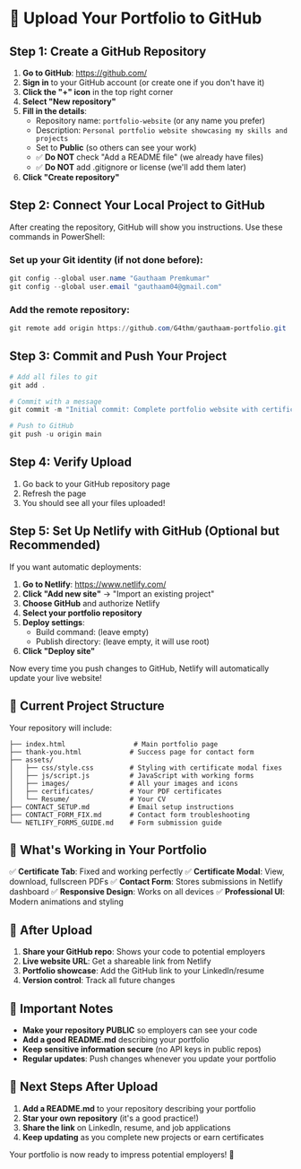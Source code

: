 # 🚀 Upload Your Portfolio to GitHub

## Step 1: Create a GitHub Repository

1. **Go to GitHub**: https://github.com/
2. **Sign in** to your GitHub account (or create one if you don't have it)
3. **Click the "+" icon** in the top right corner
4. **Select "New repository"**
5. **Fill in the details**:
   - Repository name: `portfolio-website` (or any name you prefer)
   - Description: `Personal portfolio website showcasing my skills and projects`
   - Set to **Public** (so others can see your work)
   - ✅ **Do NOT** check "Add a README file" (we already have files)
   - ✅ **Do NOT** add .gitignore or license (we'll add them later)
6. **Click "Create repository"**

## Step 2: Connect Your Local Project to GitHub

After creating the repository, GitHub will show you instructions. Use these commands in PowerShell:

### Set up your Git identity (if not done before):
```powershell
git config --global user.name "Gauthaam Premkumar"
git config --global user.email "gauthaam04@gmail.com"
```

### Add the remote repository:
```powershell
git remote add origin https://github.com/G4thm/gauthaam-portfolio.git
```

## Step 3: Commit and Push Your Project

```powershell
# Add all files to git
git add .

# Commit with a message
git commit -m "Initial commit: Complete portfolio website with certificates and contact form"

# Push to GitHub
git push -u origin main
```

## Step 4: Verify Upload

1. Go back to your GitHub repository page
2. Refresh the page
3. You should see all your files uploaded!

## Step 5: Set Up Netlify with GitHub (Optional but Recommended)

If you want automatic deployments:

1. **Go to Netlify**: https://www.netlify.com/
2. **Click "Add new site"** → "Import an existing project"
3. **Choose GitHub** and authorize Netlify
4. **Select your portfolio repository**
5. **Deploy settings**:
   - Build command: (leave empty)
   - Publish directory: (leave empty, it will use root)
6. **Click "Deploy site"**

Now every time you push changes to GitHub, Netlify will automatically update your live website!

## 📁 Current Project Structure

Your repository will include:
```
├── index.html                 # Main portfolio page
├── thank-you.html            # Success page for contact form
├── assets/
│   ├── css/style.css         # Styling with certificate modal fixes
│   ├── js/script.js          # JavaScript with working forms
│   ├── images/               # All your images and icons
│   ├── certificates/         # Your PDF certificates
│   └── Resume/               # Your CV
├── CONTACT_SETUP.md          # Email setup instructions
├── CONTACT_FORM_FIX.md       # Contact form troubleshooting
└── NETLIFY_FORMS_GUIDE.md    # Form submission guide
```

## 🔧 What's Working in Your Portfolio

✅ **Certificate Tab**: Fixed and working perfectly
✅ **Certificate Modal**: View, download, fullscreen PDFs
✅ **Contact Form**: Stores submissions in Netlify dashboard
✅ **Responsive Design**: Works on all devices
✅ **Professional UI**: Modern animations and styling

## 🌟 After Upload

1. **Share your GitHub repo**: Shows your code to potential employers
2. **Live website URL**: Get a shareable link from Netlify
3. **Portfolio showcase**: Add the GitHub link to your LinkedIn/resume
4. **Version control**: Track all future changes

## 🚨 Important Notes

- **Make your repository PUBLIC** so employers can see your code
- **Add a good README.md** describing your portfolio
- **Keep sensitive information secure** (no API keys in public repos)
- **Regular updates**: Push changes whenever you update your portfolio

## 🎯 Next Steps After Upload

1. **Add a README.md** to your repository describing your portfolio
2. **Star your own repository** (it's a good practice!)
3. **Share the link** on LinkedIn, resume, and job applications
4. **Keep updating** as you complete new projects or earn certificates

Your portfolio is now ready to impress potential employers! 🎉
